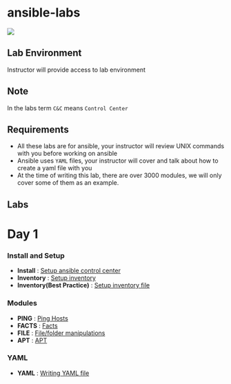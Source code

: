 # ansible-labs

![](https://upload.wikimedia.org/wikipedia/commons/thumb/2/24/Ansible_logo.svg/200px-Ansible_logo.svg.png)

## Lab Environment

Instructor will provide access to lab environment

## Note

In the labs term `C&C` means `Control Center`

## Requirements

- All these labs are for ansible, your instructor will review UNIX commands with you before working on ansible
- Ansible uses `YAML` files, your instructor will cover and talk about how to create a yaml file with you
- At the time of writing this lab, there are over 3000 modules, we will only cover some of them as an example.

## Labs

# Day 1

### Install and Setup

* __Install__ : [Setup ansible control center](setup/Install-Ansible.md)
* __Inventory__ : [Setup inventory](setup/Configure-Inventory.md)
* __Inventory(Best Practice)__ : [Setup inventory file](setup/Configure-Inventory-File.md)


### Modules

* __PING__ : [Ping Hosts](modules/Module-Ping.md)
* __FACTS__ : [Facts](modules/Module-Facts.md)
* __FILE__ : [File/folder manipulations](modules/Module-Facts.md)
* __APT__ : [APT ](modules/Module-apt.md)

### YAML

* __YAML__ : [Writing YAML file](yaml/README.md)
